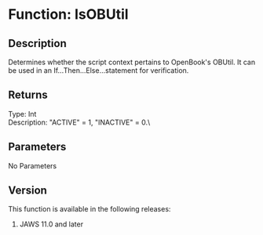# Function: IsOBUtil

## Description

Determines whether the script context pertains to OpenBook\'s OBUtil. It
can be used in an If\...Then\...Else\...statement for verification.

## Returns

Type: Int\
Description: \"ACTIVE\" = 1, \"INACTIVE\" = 0.\

## Parameters

No Parameters

## Version

This function is available in the following releases:

1.  JAWS 11.0 and later

